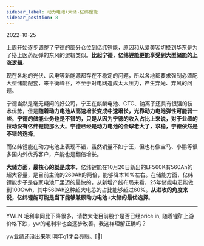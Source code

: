 ```yaml
---
sidebar_label: 动力电池+大储-亿纬锂能
sidebar_position: 8
---
```


2022-10-25

上周开始逐步调整了宁德的部分仓位到亿纬锂能，原因和从爱美客切换到华东是为了搭上医药反弹的东风的逻辑类似。**比起宁德，亿纬锂能更能享受到大型储能的上涨逻辑**。

现在各地的光伏、风电等新能源都存在不稳定的问题，所以各地都要求强制必须配大型储能配套，来平衡峰谷，不至于对电网造成太大压力，产生弃光、弃风的问题。

宁德当然是毫无疑问的好公司，宁王在麒麟电池、CTC、钠离子还具有很强的技术优势，但是**随着动力电池从高速增长变成中速增长，光靠动力电池弹性可能弱一些**。**宁德的储能业务也是不错的，只是从因为宁德的收入占比上来说，对于业绩的拉动没有亿纬锂能那么大**。**宁德已经是动力电池的全球老大了，求稳，宁德依然是不错的选择**。

而亿纬锂能在动力电池上表现不错，虽然销量不如宁王，但也有像宝马、小鹏等很多国内外优秀客户，产能也是翻倍增长。

**大储方面，最核心的就是成本**，亿纬锂能在10月20日新出的LF560K有560Ah的超大容量，是目前主流的260Ah的两倍，能够降本10%左右。在储能方面，亿纬锂能步子是各家电池厂里迈的最快的，从新增产线布局来看，25年储能电芯能做到100Gwh，其中560Ah这种超大电芯的占比能够超过60%。**从进攻的角度来说，亿纬锂能可能是当下能够兼顾动力电池+大储的最优选择**。

---

YWLN 毛利率同比下降很多，请教大佬目前股价是否已经price in, 随着锂矿上游价格下跌，yw的毛利率也会逐步改善，我这样理解正确吗？

yw业绩还没出来呢 明年q1才会亮眼。[🌹]